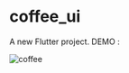 # coffee_ui

A new Flutter project.
DEMO :

![coffee](https://user-images.githubusercontent.com/95058605/236980777-b300b1b7-974b-4e6a-9141-a81868d20c20.gif)
